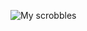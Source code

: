 ![My scrobbles](https://lastfm-recently-played.vercel.app/api?user=LiveLaughAJJ&count=5&width=1000&loved=true_style=4&show_user=header)
